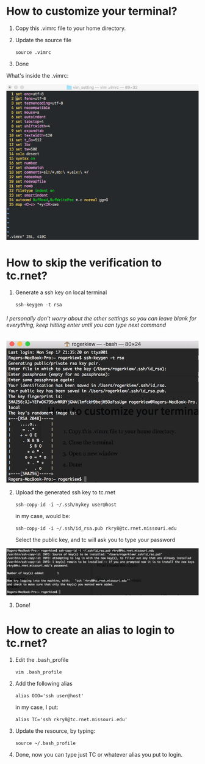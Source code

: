 # How to customize your terminal?

1. Copy this .vimrc file to your home directory.
2. Update the source file

    ```source .vimrc```
    
3. Done

What's inside the .vimrc:
    
![What's inside the .vimrc](example.png)

# How to skip the verification to tc.rnet?
1. Generate a ssh key on local terminal

    ```ssh-keygen -t rsa```
    
###### *I personally don't worry about the other settings so you can leave blank for everything, keep hitting enter until you can type next command*

![ssh-1](ssh-1.png)

2. Upload the generated ssh key to tc.rnet

    ```ssh-copy-id -i ~/.ssh/mykey user@host```
    
    in my case, would be: 
    
    ```ssh-copy-id -i ~/.ssh/id_rsa.pub rkry8@tc.rnet.missouri.edu```
    
    Select the public key, and tc will ask you to type your password
    
![ssh-2](ssh-2.png)

3. Done!

# How to create an alias to login to tc.rnet?
1. Edit the .bash_profile

    ```vim .bash_profile```
    
2. Add the following alias
    
    ```alias OOO='ssh user@host'```
    
    in my case, I put:
    
    ```alias TC='ssh rkry8@tc.rnet.missouri.edu'```
    
3. Update the resource, by typing:

    ```source ~/.bash_profile```
    
4. Done, now you can type just TC or whatever alias you put to login.
